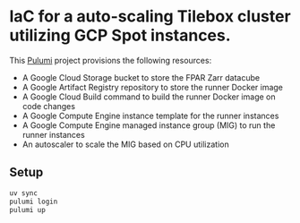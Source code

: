 # IaC for a auto-scaling Tilebox cluster utilizing GCP Spot instances.

This [Pulumi](https://www.pulumi.com/) project provisions the following resources:

- A Google Cloud Storage bucket to store the FPAR Zarr datacube
- A Google Artifact Registry repository to store the runner Docker image
- A Google Cloud Build command to build the runner Docker image on code changes
- A Google Compute Engine instance template for the runner instances
- A Google Compute Engine managed instance group (MIG) to run the runner instances
- An autoscaler to scale the MIG based on CPU utilization

## Setup

```bash
uv sync
pulumi login
pulumi up
```
